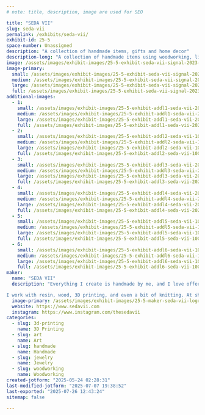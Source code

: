 ```yaml
---
# note: title, description, image are used for SEO

title: "SEDA VII"
slug: seda-vii
permalink: /exhibits/seda-vii/
exhibit-id: 25-5
space-number: Unassigned
description: "A collection of handmade items, gifts and home decor"
description-long: "A collection of handmade items using woodworking, lichtenberg, resin, and 3d printing"
image: /assets/images/exhibit-images/25-5-exhibit-seda-vii-signal-2023-05-24-003145-002-large.jpeg
image-primary: 
  small: /assets/images/exhibit-images/25-5-exhibit-seda-vii-signal-2023-05-24-003145-002-small.jpeg
  medium: /assets/images/exhibit-images/25-5-exhibit-seda-vii-signal-2023-05-24-003145-002-medium.jpeg
  large: /assets/images/exhibit-images/25-5-exhibit-seda-vii-signal-2023-05-24-003145-002-large.jpeg
  full: /assets/images/exhibit-images/25-5-exhibit-seda-vii-signal-2023-05-24-003145-002-full.jpeg
additional-images: 
  - 1:
    small: /assets/images/exhibit-images/25-5-exhibit-addl1-seda-vii-20221219-161537-small.jpg
    medium: /assets/images/exhibit-images/25-5-exhibit-addl1-seda-vii-20221219-161537-medium.jpg
    large: /assets/images/exhibit-images/25-5-exhibit-addl1-seda-vii-20221219-161537-large.jpg
    full: /assets/images/exhibit-images/25-5-exhibit-addl1-seda-vii-20221219-161537-full.jpg
  - 2:
    small: /assets/images/exhibit-images/25-5-exhibit-addl2-seda-vii-1000025931-small.jpg
    medium: /assets/images/exhibit-images/25-5-exhibit-addl2-seda-vii-1000025931-medium.jpg
    large: /assets/images/exhibit-images/25-5-exhibit-addl2-seda-vii-1000025931-large.jpg
    full: /assets/images/exhibit-images/25-5-exhibit-addl2-seda-vii-1000025931-full.jpg
  - 3:
    small: /assets/images/exhibit-images/25-5-exhibit-addl3-seda-vii-20221125-192054-small.jpg
    medium: /assets/images/exhibit-images/25-5-exhibit-addl3-seda-vii-20221125-192054-medium.jpg
    large: /assets/images/exhibit-images/25-5-exhibit-addl3-seda-vii-20221125-192054-large.jpg
    full: /assets/images/exhibit-images/25-5-exhibit-addl3-seda-vii-20221125-192054-full.jpg
  - 4:
    small: /assets/images/exhibit-images/25-5-exhibit-addl4-seda-vii-20221125-192054-small.jpg
    medium: /assets/images/exhibit-images/25-5-exhibit-addl4-seda-vii-20221125-192054-medium.jpg
    large: /assets/images/exhibit-images/25-5-exhibit-addl4-seda-vii-20221125-192054-large.jpg
    full: /assets/images/exhibit-images/25-5-exhibit-addl4-seda-vii-20221125-192054-full.jpg
  - 5:
    small: /assets/images/exhibit-images/25-5-exhibit-addl5-seda-vii-1000034522-small.jpg
    medium: /assets/images/exhibit-images/25-5-exhibit-addl5-seda-vii-1000034522-medium.jpg
    large: /assets/images/exhibit-images/25-5-exhibit-addl5-seda-vii-1000034522-large.jpg
    full: /assets/images/exhibit-images/25-5-exhibit-addl5-seda-vii-1000034522-full.jpg
  - 6:
    small: /assets/images/exhibit-images/25-5-exhibit-addl6-seda-vii-1000033372-small.jpg
    medium: /assets/images/exhibit-images/25-5-exhibit-addl6-seda-vii-1000033372-medium.jpg
    large: /assets/images/exhibit-images/25-5-exhibit-addl6-seda-vii-1000033372-large.jpg
    full: /assets/images/exhibit-images/25-5-exhibit-addl6-seda-vii-1000033372-full.jpg
maker: 
  name: "SEDA VII"
  description: "Everything I create is handmade by me, and I love offering a wide range of pieces to suit different tastes. My focus is on special occasions—weddings, birthdays, baby showers—or crafting unique statement pieces that people will cherish. Creating one-of-a-kind items is my passion!  

I work with resin, wood, 3D printing, and even a bit of knitting. At shows, I often give away 3D-printed bookmarks and demo the printer live. I learned many of my skills at a makerspace, especially Lichtenberg wood burning—though it’s too dangerous to demo live, so I show a video of the process instead."
  image-primary: /assets/images/exhibit-images/25-5-maker-seda-vii-logo-seda-vii-worldwide-border-trans-medium.png
  website: https://www.sedavii.com
  instagram: https://www.instagram.com/thesedavii
categories: 
  - slug: 3d-printing
    name: 3D Printing
  - slug: art
    name: Art
  - slug: handmade
    name: Handmade
  - slug: jewelry
    name: Jewelry
  - slug: woodworking
    name: Woodworking
created-jotform: "2025-05-24 02:28:31"
last-modified-jotform: "2025-07-07 19:38:52"
last-exported: "2025-07-26 12:43:24"
sitemap: false

---
```

